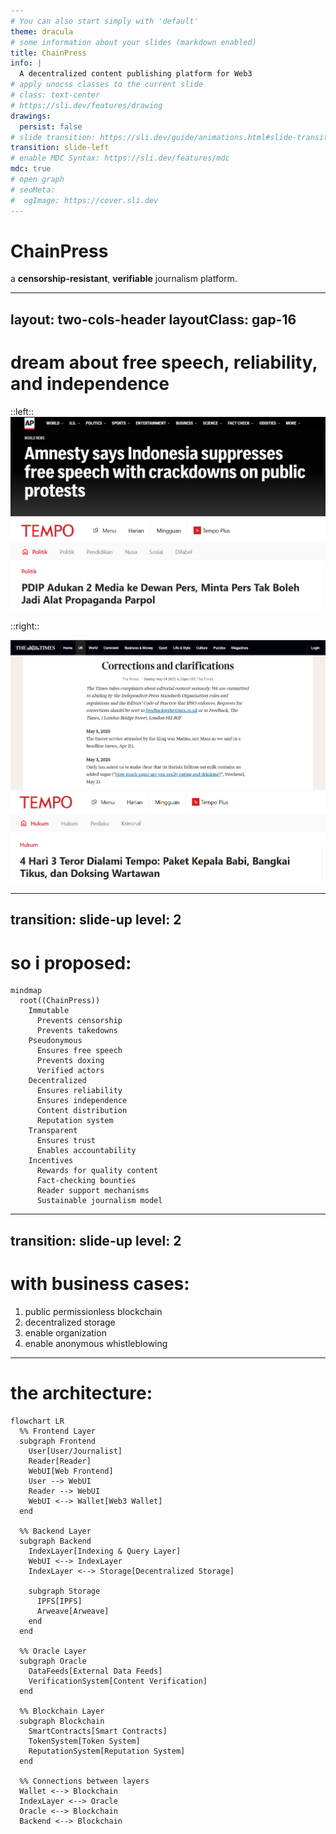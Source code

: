 ```yaml
---
# You can also start simply with 'default'
theme: dracula
# some information about your slides (markdown enabled)
title: ChainPress
info: |
  A decentralized content publishing platform for Web3
# apply unocss classes to the current slide
# class: text-center
# https://sli.dev/features/drawing
drawings:
  persist: false
# slide transition: https://sli.dev/guide/animations.html#slide-transitions
transition: slide-left
# enable MDC Syntax: https://sli.dev/features/mdc
mdc: true
# open graph
# seoMeta:
#  ogImage: https://cover.sli.dev
---
```


# ChainPress

a **censorship-resistant**, **verifiable** journalism platform.
<!--
The last comment block of each slide will be treated as slide notes. It will be visible and editable in Presenter Mode along with the slide. [Read more in the docs](https://sli.dev/guide/syntax.html#notes)
-->

---
layout: two-cols-header
layoutClass: gap-16
---

# dream about free speech, reliability, and independence

::left::
![img](./img/image1.png)
![img](./img/image3.png)

::right::

![img](./img/image2.png)
![img](./img/image4.png)

<!--
Here is another comment.
-->

---
transition: slide-up
level: 2
---

# so i proposed:
```mermaid
mindmap
  root((ChainPress))
    Immutable
      Prevents censorship
      Prevents takedowns
    Pseudonymous
      Ensures free speech
      Prevents doxing
      Verified actors
    Decentralized
      Ensures reliability
      Ensures independence
      Content distribution
      Reputation system
    Transparent
      Ensures trust
      Enables accountability
    Incentives
      Rewards for quality content
      Fact-checking bounties
      Reader support mechanisms
      Sustainable journalism model
```

---
transition: slide-up
level: 2
---

# with business cases:

1. public permissionless blockchain
2. decentralized storage
3. enable organization
4. enable anonymous whistleblowing

---

# the architecture:

```mermaid
flowchart LR
  %% Frontend Layer
  subgraph Frontend
    User[User/Journalist]
    Reader[Reader]
    WebUI[Web Frontend]
    User --> WebUI
    Reader --> WebUI
    WebUI <--> Wallet[Web3 Wallet]
  end
  
  %% Backend Layer
  subgraph Backend
    IndexLayer[Indexing & Query Layer]
    WebUI <--> IndexLayer
    IndexLayer <--> Storage[Decentralized Storage]
    
    subgraph Storage
      IPFS[IPFS]
      Arweave[Arweave]
    end
  end
  
  %% Oracle Layer
  subgraph Oracle
    DataFeeds[External Data Feeds]
    VerificationSystem[Content Verification]
  end
  
  %% Blockchain Layer
  subgraph Blockchain
    SmartContracts[Smart Contracts]
    TokenSystem[Token System]
    ReputationSystem[Reputation System]
  end
  
  %% Connections between layers
  Wallet <--> Blockchain
  IndexLayer <--> Oracle
  Oracle <--> Blockchain
  Backend <--> Blockchain
```



